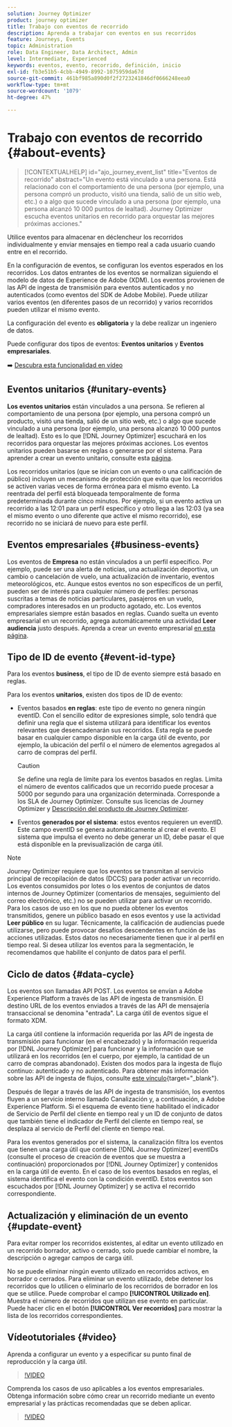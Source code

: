 ```yaml
---
solution: Journey Optimizer
product: journey optimizer
title: Trabajo con eventos de recorrido
description: Aprenda a trabajar con eventos en sus recorridos
feature: Journeys, Events
topic: Administration
role: Data Engineer, Data Architect, Admin
level: Intermediate, Experienced
keywords: eventos, evento, recorrido, definición, inicio
exl-id: fb3e51b5-4cbb-4949-8992-1075959da67d
source-git-commit: 461bf985a890d0f2f2723241846df0666248eea0
workflow-type: tm+mt
source-wordcount: '1079'
ht-degree: 47%

---
```


# Trabajo con eventos de recorrido {#about-events}

>[!CONTEXTUALHELP]
>id="ajo_journey_event_list"
>title="Eventos de recorrido"
>abstract="Un evento está vinculado a una persona. Está relacionado con el comportamiento de una persona (por ejemplo, una persona compró un producto, visitó una tienda, salió de un sitio web, etc.) o a algo que sucede vinculado a una persona (por ejemplo, una persona alcanzó 10 000 puntos de lealtad). Journey Optimizer escucha eventos unitarios en recorrido para orquestar las mejores próximas acciones."

Utilice eventos para almacenar en déclencheur los recorridos individualmente y enviar mensajes en tiempo real a cada usuario cuando entre en el recorrido.

En la configuración de eventos, se configuran los eventos esperados en los recorridos. Los datos entrantes de los eventos se normalizan siguiendo el modelo de datos de Experience de Adobe (XDM). Los eventos provienen de las API de ingesta de transmisión para eventos autenticados y no autenticados (como eventos del SDK de Adobe Mobile). Puede utilizar varios eventos (en diferentes pasos de un recorrido) y varios recorridos pueden utilizar el mismo evento.

La configuración del evento es **obligatoria** y la debe realizar un ingeniero de datos.

Puede configurar dos tipos de eventos: **Eventos unitarios** y **Eventos empresariales**.


➡️ [Descubra esta funcionalidad en vídeo](#video)

## Eventos unitarios {#unitary-events}

**Los eventos unitarios** están vinculados a una persona. Se refieren al comportamiento de una persona (por ejemplo, una persona compró un producto, visitó una tienda, salió de un sitio web, etc.) o algo que sucede vinculado a una persona (por ejemplo, una persona alcanzó 10 000 puntos de lealtad). Esto es lo que [!DNL Journey Optimizer] escuchará en los recorridos para orquestar las mejores próximas acciones. Los eventos unitarios pueden basarse en reglas o generarse por el sistema. Para aprender a crear un evento unitario, consulte esta [página](../event/about-creating.md).

Los recorridos unitarios (que se inician con un evento o una calificación de público) incluyen un mecanismo de protección que evita que los recorridos se activen varias veces de forma errónea para el mismo evento. La reentrada del perfil está bloqueada temporalmente de forma predeterminada durante cinco minutos. Por ejemplo, si un evento activa un recorrido a las 12:01 para un perfil específico y otro llega a las 12:03 (ya sea el mismo evento o uno diferente que active el mismo recorrido), ese recorrido no se iniciará de nuevo para este perfil.

## Eventos empresariales {#business-events}

Los eventos de **Empresa** no están vinculados a un perfil específico. Por ejemplo, puede ser una alerta de noticias, una actualización deportiva, un cambio o cancelación de vuelo, una actualización de inventario, eventos meteorológicos, etc. Aunque estos eventos no son específicos de un perfil, pueden ser de interés para cualquier número de perfiles: personas suscritas a temas de noticias particulares, pasajeros en un vuelo, compradores interesados en un producto agotado, etc. Los eventos empresariales siempre están basados en reglas. Cuando suelta un evento empresarial en un recorrido, agrega automáticamente una actividad **Leer audiencia** justo después. Aprenda a crear un evento empresarial [en esta página](../event/about-creating-business.md).


## Tipo de ID de evento {#event-id-type}

Para los eventos **business**, el tipo de ID de evento siempre está basado en reglas.

Para los eventos **unitarios**, existen dos tipos de ID de evento:

* Eventos basados **en reglas**: este tipo de evento no genera ningún eventID. Con el sencillo editor de expresiones simple, solo tendrá que definir una regla que el sistema utilizará para identificar los eventos relevantes que desencadenarán sus recorridos. Esta regla se puede basar en cualquier campo disponible en la carga útil de evento, por ejemplo, la ubicación del perfil o el número de elementos agregados al carro de compras del perfil.

  >[!CAUTION]
  >
  >Se define una regla de límite para los eventos basados en reglas. Limita el número de eventos calificados que un recorrido puede procesar a 5000 por segundo para una organización determinada. Corresponde a los SLA de Journey Optimizer. Consulte sus licencias de Journey Optimizer y [Descripción del producto de Journey Optimizer](https://helpx.adobe.com/es/legal/product-descriptions/adobe-journey-optimizer.html).

* Eventos **generados por el sistema**: estos eventos requieren un eventID. Este campo eventID se genera automáticamente al crear el evento. El sistema que impulsa el evento no debe generar un ID, debe pasar el que está disponible en la previsualización de carga útil.

>[!NOTE]
>
>Journey Optimizer requiere que los eventos se transmitan al servicio principal de recopilación de datos (DCCS) para poder activar un recorrido. Los eventos consumidos por lotes o los eventos de conjuntos de datos internos de Journey Optimizer (comentarios de mensajes, seguimiento del correo electrónico, etc.) no se pueden utilizar para activar un recorrido. Para los casos de uso en los que no pueda obtener los eventos transmitidos, genere un público basado en esos eventos y use la actividad **Leer público** en su lugar. Técnicamente, la calificación de audiencias puede utilizarse, pero puede provocar desafíos descendentes en función de las acciones utilizadas. Estos datos no necesariamente tienen que ir al perfil en tiempo real. Si desea utilizar los eventos para la segmentación, le recomendamos que habilite el conjunto de datos para el perfil.

## Ciclo de datos {#data-cycle}

Los eventos son llamadas API POST. Los eventos se envían a Adobe Experience Platform a través de las API de ingesta de transmisión. El destino URL de los eventos enviados a través de las API de mensajería transaccional se denomina &quot;entrada&quot;. La carga útil de eventos sigue el formato XDM.

La carga útil contiene la información requerida por las API de ingesta de transmisión para funcionar (en el encabezado) y la información requerida por [!DNL Journey Optimizer] para funcionar y la información que se utilizará en los recorridos (en el cuerpo, por ejemplo, la cantidad de un carro de compras abandonado). Existen dos modos para la ingesta de flujo continuo: autenticado y no autenticado. Para obtener más información sobre las API de ingesta de flujos, consulte [este vínculo](https://experienceleague.adobe.com/docs/experience-platform/xdm/api/getting-started.html?lang=es){target="_blank"}.

Después de llegar a través de las API de ingesta de transmisión, los eventos fluyen a un servicio interno llamado Canalización y, a continuación, a Adobe Experience Platform. Si el esquema de evento tiene habilitado el indicador de Servicio de Perfil del cliente en tiempo real y un ID de conjunto de datos que también tiene el indicador de Perfil del cliente en tiempo real, se desplaza al servicio de Perfil del cliente en tiempo real.

Para los eventos generados por el sistema, la canalización filtra los eventos que tienen una carga útil que contiene [!DNL Journey Optimizer] eventIDs (consulte el proceso de creación de eventos que se muestra a continuación) proporcionados por [!DNL Journey Optimizer] y contenidos en la carga útil de evento. En el caso de los eventos basados en reglas, el sistema identifica el evento con la condición eventID. Estos eventos son escuchados por [!DNL Journey Optimizer] y se activa el recorrido correspondiente.

## Actualización y eliminación de un evento {#update-event}


Para evitar romper los recorridos existentes, al editar un evento utilizado en un recorrido borrador, activo o cerrado, solo puede cambiar el nombre, la descripción o agregar campos de carga útil.

No se puede eliminar ningún evento utilizado en recorridos activos, en borrador o cerrados. Para eliminar un evento utilizado, debe detener los recorridos que lo utilicen o eliminarlo de los recorridos de borrador en los que se utilice. Puede comprobar el campo **[!UICONTROL Utilizado en]**. Muestra el número de recorridos que utilizan ese evento en particular. Puede hacer clic en el botón **[!UICONTROL Ver recorridos]** para mostrar la lista de los recorridos correspondientes.

## Vídeotutoriales {#video}

Aprenda a configurar un evento y a especificar su punto final de reproducción y la carga útil.

>[!VIDEO](https://video.tv.adobe.com/v/336253?quality=12)

Comprenda los casos de uso aplicables a los eventos empresariales. Obtenga información sobre cómo crear un recorrido mediante un evento empresarial y las prácticas recomendadas que se deben aplicar.

>[!VIDEO](https://video.tv.adobe.com/v/334234?quality=12)
